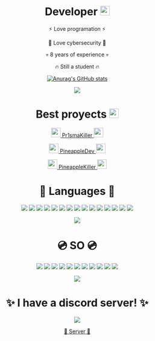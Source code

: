 <div align="center"> 
<h1>Developer <img src="https://media.giphy.com/media/58bRXhtksCaOqmOrZp/giphy.gif" width="25px"></h1> 

<p>⚡ Love programation ⚡</p>
<p>💫 Love cybersecurity 💫</p>
 
<p>💀 8 years of experience 💀</p>

<p>🔥 Still a student 🔥</p>
 
[![Anurag's GitHub stats](https://github-readme-stats.vercel.app/api?username=x04000&show_icons=true&theme=github_dark)](https://github.com/anuraghazra/github-readme-stats)

<img src="https://img.shields.io/github/followers/x04000.svg?style=social&label=Follow&maxAge=2592000">

<h1>Best proyects <img src="https://media.giphy.com/media/KAq5w47R9rmTuvWOWa/giphy.gif" width="25px"></h1>
<a href="https://github.com/x04000/Pr1smaKiller"><p><img src="https://media.giphy.com/media/SslYZtMIuaAXVBcapd/giphy.gif" width="25px"> Pr1smaKiller <img src="https://media.giphy.com/media/SslYZtMIuaAXVBcapd/giphy.gif" width="25px"></p></a>
<a href="https://github.com/x04000/PineappleDev"><p><img src="https://media.giphy.com/media/l46CcwlF9uJMic480/giphy.gif" width="25px"> PineappleDev <img src="https://media.giphy.com/media/l46CcwlF9uJMic480/giphy.gif" width="25px"></p></a>
<a href="https://github.com/x04000/PineappleKiller"><p><img src="https://media.giphy.com/media/26BRKRABuRCtFVre8/giphy.gif" width="25px"> PineappleKiller <img src="https://media.giphy.com/media/26BRKRABuRCtFVre8/giphy.gif" width="25px"></p></a>
 
<h1>🔮 Languages 🔮</h1>
 
<img src="https://img.shields.io/badge/C%23-239120?style=for-the-badge&logo=c-sharp&logoColor=white">
<img src="https://img.shields.io/badge/Python-3776AB?style=for-the-badge&logo=python&logoColor=white">
 <img src="https://img.shields.io/badge/HTML5-E34F26?style=for-the-badge&logo=html5&logoColor=white">
<img src="https://img.shields.io/badge/CSS-239120?&style=for-the-badge&logo=css3&logoColor=white">
<img src="https://img.shields.io/badge/.NET-5C2D91?style=for-the-badge&logo=.net&logoColor=white">
<img src="https://img.shields.io/badge/JavaScript-F7DF1E?style=for-the-badge&logo=javascript&logoColor=black">
<img src="https://img.shields.io/badge/Node.js-43853D?style=for-the-badge&logo=node.js&logoColor=white">
<img src="https://img.shields.io/badge/JavaScript-323330?style=for-the-badge&logo=javascript&logoColor=F7DF1E">
<img src="https://img.shields.io/badge/C%2B%2B-00599C?style=for-the-badge&logo=c%2B%2B&logoColor=white">
<img src="https://img.shields.io/badge/Java-ED8B00?style=for-the-badge&logo=java&logoColor=white">
<img src="https://img.shields.io/badge/Ruby-CC342D?style=for-the-badge&logo=ruby&logoColor=white">
<img src="https://camo.githubusercontent.com/b143b7b885ddd10a2a8102a5556ea322c768f81b0c1d4a768eac43a32d3a61e0/68747470733a2f2f696d672e736869656c64732e696f2f62616467652f426173682d3445414132353f7374796c653d666f722d7468652d6261646765266c6f676f3d676e752d62617368266c6f676f436f6c6f723d7768697465">
<img src="https://img.shields.io/badge/Batch-404D59?style=for-the-badge">
<img src="https://img.shields.io/badge/VBS-404D59?style=for-the-badge">
<img src="https://img.shields.io/badge/Piña++-3776AB?style=for-the-badge&logo=python&logoColor=white">
 
<p></p>
 
<img src="https://github-readme-stats.vercel.app/api/top-langs/?username=x04000&theme=blue-green">
 
<h1>💿 SO 💿</h1>
 
<img src="https://img.shields.io/badge/Android-3DDC84?style=for-the-badge&logo=android&logoColor=white">
<img src="https://img.shields.io/badge/Parrot-F00909?style=for-the-badge&logo=debian&logoColor=white">
<img src="https://img.shields.io/badge/Windows-0078D6?style=for-the-badge&logo=windows&logoColor=white">
<img src="https://img.shields.io/badge/Ubuntu-E95420?style=for-the-badge&logo=ubuntu&logoColor=white">
<img src="https://img.shields.io/badge/Linux_Mint-87CF3E?style=for-the-badge&logo=linux-mint&logoColor=white">
<img src="https://img.shields.io/badge/Arch_Linux-1793D1?style=for-the-badge&logo=arch-linux&logoColor=white">
<img src="https://img.shields.io/badge/Kali_Linux-1793D1?style=for-the-badge&logo=kali-linux&logoColor=white">
<img src="https://img.shields.io/badge/Debian-F00909?style=for-the-badge&logo=debian&logoColor=white">
<img src="https://img.shields.io/badge/WSL-1793D1?style=for-the-badge&logo=windows&logoColor=white">
<img src="https://img.shields.io/badge/Google_Cloud-4285F4?style=for-the-badge&logo=google-cloud&logoColor=white">
<img src="https://img.shields.io/badge/Termux-404D59?style=for-the-badge">
 
<p></p>
 
<img src="http://ForTheBadge.com/images/badges/built-with-love.svg">

<p></p>
 
<h1>✨ I have a discord server! ✨</h1>
 
<img src="https://img.shields.io/badge/Discord-7289DA?style=for-the-badge&logo=discord&logoColor=white">
<p></p>
<a href="https://discord.gg/VAkpzerxPH">🧊 Server 🧊</a>
 
</div>

<!--
Some of the things were taken out of the readme of SkyWtkh
-->
